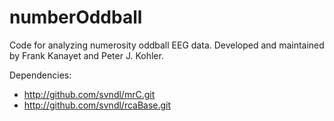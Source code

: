 # numberOddball

Code for analyzing numerosity oddball EEG data. Developed and maintained by Frank Kanayet and Peter J. Kohler.

Dependencies: 
* http://github.com/svndl/mrC.git  
* http://github.com/svndl/rcaBase.git  
              
